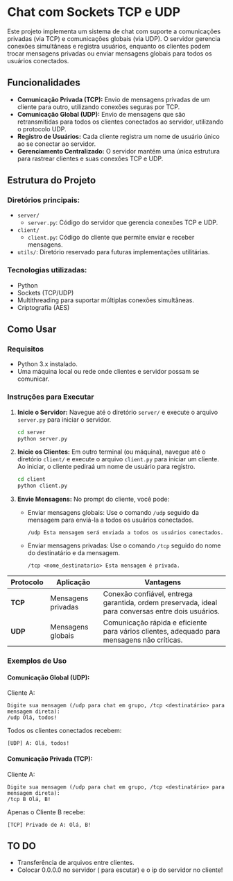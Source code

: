 # Chat com Sockets TCP e UDP

Este projeto implementa um sistema de chat com suporte a comunicações privadas (via TCP) e comunicações globais (via UDP). O servidor gerencia conexões simultâneas e registra usuários, enquanto os clientes podem trocar mensagens privadas ou enviar mensagens globais para todos os usuários conectados.

## Funcionalidades

- **Comunicação Privada (TCP):** Envio de mensagens privadas de um cliente para outro, utilizando conexões seguras por TCP.
- **Comunicação Global (UDP):** Envio de mensagens que são retransmitidas para todos os clientes conectados ao servidor, utilizando o protocolo UDP.
- **Registro de Usuários:** Cada cliente registra um nome de usuário único ao se conectar ao servidor.
- **Gerenciamento Centralizado:** O servidor mantém uma única estrutura para rastrear clientes e suas conexões TCP e UDP.

## Estrutura do Projeto

### Diretórios principais:

- `server/`
  - `server.py`: Código do servidor que gerencia conexões TCP e UDP.
- `client/`
  - `client.py`: Código do cliente que permite enviar e receber mensagens.
- `utils/`: Diretório reservado para futuras implementações utilitárias.

### Tecnologias utilizadas:

- Python
- Sockets (TCP/UDP)
- Multithreading para suportar múltiplas conexões simultâneas.
- Criptografia (AES)

## Como Usar

### Requisitos

- Python 3.x instalado.
- Uma máquina local ou rede onde clientes e servidor possam se comunicar.

### Instruções para Executar

1. **Inicie o Servidor:**
   Navegue até o diretório `server/` e execute o arquivo `server.py` para iniciar o servidor.

   ```bash
   cd server
   python server.py
   ```

2. **Inicie os Clientes:**
   Em outro terminal (ou máquina), navegue até o diretório `client/` e execute o arquivo `client.py` para iniciar um cliente. Ao iniciar, o cliente pediraá um nome de usuário para registro.

   ```bash
   cd client
   python client.py
   ```

3. **Envie Mensagens:**
   No prompt do cliente, você pode:

   - Enviar mensagens globais:
     Use o comando `/udp` seguido da mensagem para enviá-la a todos os usuários conectados.

     ```
     /udp Esta mensagem será enviada a todos os usuários conectados.
     ```

   - Enviar mensagens privadas:
     Use o comando `/tcp` seguido do nome do destinatário e da mensagem.

     ```
     /tcp <nome_destinatario> Esta mensagem é privada.
     ```

| **Protocolo** | **Aplicação**           | **Vantagens**                                                                                      |
|---------------|-------------------------|----------------------------------------------------------------------------------------------------|
| **TCP**       | Mensagens privadas      | Conexão confiável, entrega garantida, ordem preservada, ideal para conversas entre dois usuários.  |
| **UDP**       | Mensagens globais       | Comunicação rápida e eficiente para vários clientes, adequado para mensagens não críticas.         |

### Exemplos de Uso

#### Comunicação Global (UDP):

Cliente A:
```
Digite sua mensagem (/udp para chat em grupo, /tcp <destinatário> para mensagem direta):
/udp Olá, todos!
```

Todos os clientes conectados recebem:
```
[UDP] A: Olá, todos!
```

#### Comunicação Privada (TCP):

Cliente A:
```
Digite sua mensagem (/udp para chat em grupo, /tcp <destinatário> para mensagem direta):
/tcp B Olá, B!
```

Apenas o Cliente B recebe:
```
[TCP] Privado de A: Olá, B!
```

## TO DO

- Transferência de arquivos entre clientes.
- Colocar 0.0.0.0 no servidor ( para escutar) e o ip do servidor no cliente!
